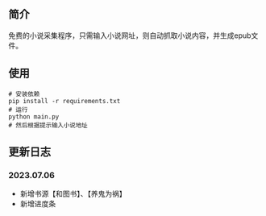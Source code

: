 ## 简介

免费的小说采集程序，只需输入小说网址，则自动抓取小说内容，并生成epub文件。

## 使用

```shell
# 安装依赖
pip install -r requirements.txt
# 运行
python main.py
# 然后根据提示输入小说地址
```

## 更新日志

### 2023.07.06

- 新增书源【和图书】、【养鬼为祸】
- 新增进度条
